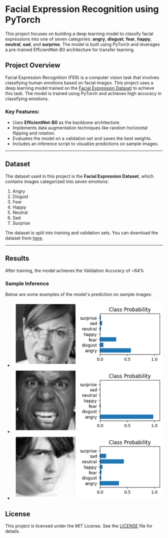 # Facial Expression Recognition using PyTorch

This project focuses on building a deep learning model to classify facial expressions into one of seven categories: **angry**, **disgust**, **fear**, **happy**, **neutral**, **sad**, and **surprise**. The model is built using PyTorch and leverages a pre-trained EfficientNet-B0 architecture for transfer learning.

## Project Overview
Facial Expression Recognition (FER) is a computer vision task that involves classifying human emotions based on facial images. This project uses a deep learning model trained on the [Facial Expression Dataset](https://www.kaggle.com/datasets/jonathanoheix/face-expression-recognition-dataset) to achieve this task. The model is trained using PyTorch and achieves high accuracy in classifying emotions.

### Key Features:
- Uses **EfficientNet-B0** as the backbone architecture.
- Implements data augmentation techniques like random horizontal flipping and rotation.
- Evaluates the model on a validation set and saves the best weights.
- Includes an inference script to visualize predictions on sample images.

---

## Dataset
The dataset used in this project is the **Facial Expression Dataset**, which contains images categorized into seven emotions:
1. Angry
2. Disgust
3. Fear
4. Happy
5. Neutral
6. Sad
7. Surprise

The dataset is split into training and validation sets. You can download the dataset from [here](https://www.kaggle.com/datasets/jonathanoheix/face-expression-recognition-dataset).

---

## Results
After training, the model achieves the Validation Accuracy of ~64%

### Sample Inference
Below are some examples of the model's prediction on sample images:
- ![Image](https://github.com/Baneet2s/Facial-Expression-Recognition-with-PyTorch/blob/main/Samples/Sample%201.png)
- ![Image](https://github.com/Baneet2s/Facial-Expression-Recognition-with-PyTorch/blob/main/Samples/Sample%202.png)
- ![Image](https://github.com/Baneet2s/Facial-Expression-Recognition-with-PyTorch/blob/main/Samples/Sample%203.png)

## License
This project is licensed under the MIT License. See the [LICENSE](LICENSE) file for details.
